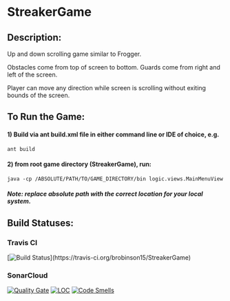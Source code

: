 # StreakerGame

## Description:

Up and down scrolling game similar to Frogger.

Obstacles come from top of screen to bottom.
Guards come from right and left of the screen.

Player can move any direction while screen is scrolling without exiting bounds of the screen.

## To Run the Game:

#### 1) Build via ant build.xml file in either command line or IDE of choice, e.g.
```
ant build
```

#### 2) from root game directory (StreakerGame), run:
```
java -cp /ABSOLUTE/PATH/TO/GAME_DIRECTORY/bin logic.views.MainMenuView
```
##### Note: replace absolute path with the correct location for your local system.

## Build Statuses:

### Travis CI
[![Build Status](https://travis-ci.org/brobinson15/StreakerGame.svg?)](https://travis-ci.org/brobinson15/StreakerGame)

### SonarCloud
[![Quality Gate](https://sonarcloud.io/api/badges/gate?key=streakergame)](https://sonarcloud.io/dashboard/index/streakergame:refactor)
[![LOC](https://sonarcloud.io/api/badges/measure?key=streakergame&metric=ncloc)](https://sonarcloud.io/dashboard/index/streakergame:master)
[![Code Smells](https://sonarcloud.io/api/badges/measure?key=streakergame&metric=code_smells)](https://sonarcloud.io/dashboard/index/streakergame)
